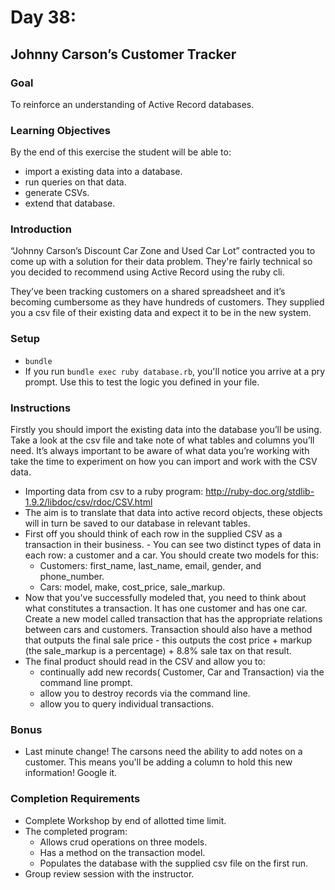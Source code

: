 # Day 38:
## Johnny Carson’s Customer Tracker
### Goal
To reinforce an understanding of Active Record databases.
### Learning Objectives
By the end of this exercise the student will be able to:
- import a existing data into a database.
- run queries on that data.
- generate CSVs.
- extend that database.
### Introduction
“Johnny Carson’s Discount Car Zone and Used Car Lot” contracted you to come up with a solution for their data problem. They're fairly technical so you decided to recommend using Active Record using the ruby cli.

They’ve been tracking customers on a shared spreadsheet and it’s becoming cumbersome as they have hundreds of customers. They supplied you a csv file of their existing data and expect it to be in the new system.
### Setup
- `bundle`
- If you run `bundle exec ruby database.rb`, you'll notice you arrive at a pry prompt. Use this to test the logic you defined in your file.
### Instructions
Firstly you should import the existing data into the database you’ll be using. Take a look at the csv file and take note of what tables and  columns you’ll need. It’s always important to be aware of what data you’re working with take the time to experiment on how you can import and work with the CSV data.
- Importing data from csv to a ruby program: http://ruby-doc.org/stdlib-1.9.2/libdoc/csv/rdoc/CSV.html
- The aim is to translate that data into active record objects, these objects will in turn be saved to our database in relevant tables.
- First off you should think of each row in the supplied CSV as a transaction in their business. - You can see two distinct types of data in each row: a customer and a car. You should create two models for this:
  - Customers: first_name, last_name, email, gender, and phone_number.
  - Cars: model, make, cost_price, sale_markup.
- Now that you've successfully modeled that, you need to think about what constitutes a transaction. It has one customer and has one car. Create a new model called transaction that has the appropriate relations between cars and customers. Transaction should also have a method that outputs the final sale price - this outputs the cost price + markup (the sale_markup is a percentage) + 8.8% sale tax on that result.
- The final product should read in the CSV and allow you to:
  - continually add new records( Customer, Car and Transaction) via the command line prompt.
  - allow you to destroy records via the command line.
  - allow you to query individual transactions.
### Bonus
- Last minute change! The carsons need the ability to add notes on a customer. This means you'll be adding a column to hold this new information! Google it.
### Completion Requirements
- Complete Workshop by end of allotted time limit.
- The completed program:
  - Allows crud operations on three models.
  - Has a method on the transaction model.
  - Populates the database with the supplied csv file on the first run.
- Group review session with the instructor.




